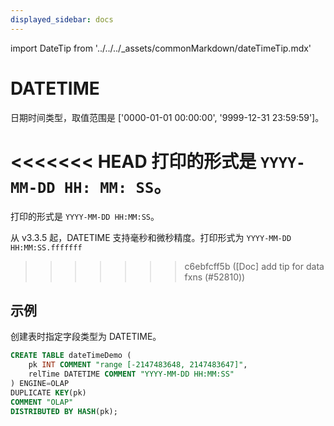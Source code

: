 ```yaml
---
displayed_sidebar: docs
---
```


import DateTip from '../../../_assets/commonMarkdown/dateTimeTip.mdx'

# DATETIME

日期时间类型，取值范围是 ['0000-01-01 00:00:00', '9999-12-31 23:59:59']。

<<<<<<< HEAD
打印的形式是 `YYYY-MM-DD HH: MM: SS`。
=======
<DateTip />

打印的形式是 `YYYY-MM-DD HH:MM:SS`。

从 v3.3.5 起，DATETIME 支持毫秒和微秒精度。打印形式为 `YYYY-MM-DD HH:MM:SS.fffffff`
>>>>>>> c6ebfcff5b ([Doc] add tip for data fxns (#52810))

## 示例

创建表时指定字段类型为 DATETIME。

```sql
CREATE TABLE dateTimeDemo (
    pk INT COMMENT "range [-2147483648, 2147483647]",
    relTime DATETIME COMMENT "YYYY-MM-DD HH:MM:SS"
) ENGINE=OLAP 
DUPLICATE KEY(pk)
COMMENT "OLAP"
DISTRIBUTED BY HASH(pk);
```
